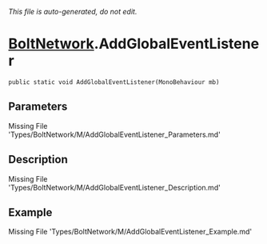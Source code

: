 *This file is auto-generated, do not edit.*

# [BoltNetwork](Types/BoltNetwork.md).AddGlobalEventListener
`public static void AddGlobalEventListener(MonoBehaviour mb)`
## Parameters
Missing File 'Types/BoltNetwork/M/AddGlobalEventListener_Parameters.md'
## Description
Missing File 'Types/BoltNetwork/M/AddGlobalEventListener_Description.md'
## Example
Missing File 'Types/BoltNetwork/M/AddGlobalEventListener_Example.md'
